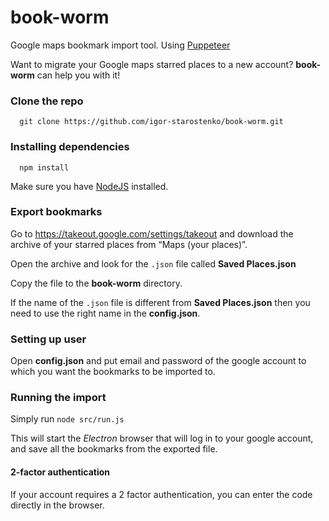 # book-worm
Google maps bookmark import tool. Using [Puppeteer](https://github.com/GoogleChrome/puppeteer/)

Want to migrate your Google maps starred places to a new account? **book-worm** can help you with it!

### Clone the repo

```
  git clone https://github.com/igor-starostenko/book-worm.git
```

### Installing dependencies

```
  npm install
```

Make sure you have [NodeJS](https://nodejs.org/en/) installed.

### Export bookmarks
Go to https://takeout.google.com/settings/takeout and download the archive of your starred places from “Maps (your places)”.

Open the archive and look for the `.json` file called **Saved Places.json**

Copy the file to the **book-worm** directory.

If the name of the `.json` file is different from **Saved Places.json** then you need to use the right name in the **config.json**.

### Setting up user
Open **config.json** and put email and password of the google account to which you want the bookmarks to be imported to.

### Running the import
Simply run `node src/run.js`

This will start the *Electron* browser that will log in to your google account, and save all the bookmarks from the exported file.

#### 2-factor authentication

If your account requires a 2 factor authentication, you can enter the code directly in the browser.

